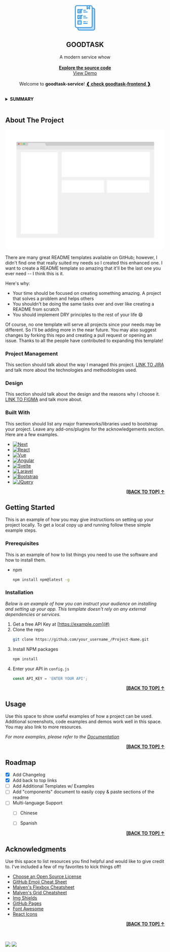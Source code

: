 <a name="readme-top" id="readme-top"></a>

<!-- PROJECT ICON -->
<br />
<div align="center">
  <p>
    <img src="images/logo.png" alt="Logo" width="80" height="80">
  </p>

  <h2 align="center"><b>GOODTASK</b></h2>

  <p align="center">
  A modern service whow 
    <br />
    <br />
    <a href="#"><strong>Explore the source code</strong></a>
    <br />
    <a href="#">View Demo</a>
    <br />
    <br />
    Welcome to <b>goodtask-service</b>!
    <a href="#"><u><strong>&#10096; check goodtask-frontend &#10097;</strong></u></a>
    <br />
    <br />
  </p>
</div>

<!-- TABLE OF CONTENTS -->
<details>
  <summary><b>SUMMARY</b></summary>
  <ol>
    <li>
      <a href="#about-the-project">About The Project</a>
      <ul>
        <li><a href="#project-management">Project Management</a></li>
        <li><a href="#design">Design</a></li>
        <li><a href="#built-with">Built With</a></li>
      </ul>
    </li>
    <li>
      <a href="#getting-started">Getting Started</a>
      <ul>
        <li><a href="#prerequisites">Prerequisites</a></li>
        <li><a href="#installation">Installation</a></li>
      </ul>
    </li>
    <li><a href="#usage">Usage</a></li>
    <li><a href="#roadmap">Roadmap</a></li>
    <li><a href="#acknowledgments">Acknowledgments</a></li>
  </ol>
</details>

<br />

<!-- ABOUT THE PROJECT -->
## About The Project

![Product Name Screen Shot][product-screenshot]

There are many great README templates available on GitHub; however, I didn't find one that really suited my needs so I created this enhanced one. I want to create a README template so amazing that it'll be the last one you ever need -- I think this is it.

Here's why:
* Your time should be focused on creating something amazing. A project that solves a problem and helps others
* You shouldn't be doing the same tasks over and over like creating a README from scratch
* You should implement DRY principles to the rest of your life :smile:

Of course, no one template will serve all projects since your needs may be different. So I'll be adding more in the near future. You may also suggest changes by forking this repo and creating a pull request or opening an issue. Thanks to all the people have contributed to expanding this template!


### Project Management

This section should talk about the way I managed this project.
[LINK TO JIRA](#)
and talk more about the technologies and methodologies used.


### Design

This section should talk about the design and the reasons why I choose it.
[LINK TO FIGMA](#)
and talk more about.


### Built With

This section should list any major frameworks/libraries used to bootstrap your project. Leave any add-ons/plugins for the acknowledgements section. Here are a few examples.

* [![Next][Next.js]][Next-url]
* [![React][React.js]][React-url]
* [![Vue][Vue.js]][Vue-url]
* [![Angular][Angular.io]][Angular-url]
* [![Svelte][Svelte.dev]][Svelte-url]
* [![Laravel][Laravel.com]][Laravel-url]
* [![Bootstrap][Bootstrap.com]][Bootstrap-url]
* [![JQuery][JQuery.com]][JQuery-url]

<p align="right"><a href="#readme-top"><b>[BACK TO TOP] &#8593;</b></a></p>

<!-- GETTING STARTED -->
## Getting Started

This is an example of how you may give instructions on setting up your project locally.
To get a local copy up and running follow these simple example steps.

### Prerequisites

This is an example of how to list things you need to use the software and how to install them.
* npm
  ```sh
  npm install npm@latest -g
  ```

### Installation

_Below is an example of how you can instruct your audience on installing and setting up your app. This template doesn't rely on any external dependencies or services._

1. Get a free API Key at [https://example.com](#)
2. Clone the repo
   ```sh
   git clone https://github.com/your_username_/Project-Name.git
   ```
3. Install NPM packages
   ```sh
   npm install
   ```
4. Enter your API in `config.js`
   ```js
   const API_KEY = 'ENTER YOUR API';
   ```

<p align="right"><a href="#readme-top"><b>[BACK TO TOP] &#8593;</b></a></p>

<!-- USAGE EXAMPLES -->
## Usage

Use this space to show useful examples of how a project can be used. Additional screenshots, code examples and demos work well in this space. You may also link to more resources.

_For more examples, please refer to the [Documentation](#)_

<p align="right"><a href="#readme-top"><b>[BACK TO TOP] &#8593;</b></a></p>

<!-- ROADMAP -->
## Roadmap

- [x] Add Changelog
- [x] Add back to top links
- [ ] Add Additional Templates w/ Examples
- [ ] Add "components" document to easily copy & paste sections of the readme
- [ ] Multi-language Support
    - [ ] Chinese
    - [ ] Spanish


<p align="right"><a href="#readme-top"><b>[BACK TO TOP] &#8593;</b></a></p>

<!-- ACKNOWLEDGMENTS -->
## Acknowledgments

Use this space to list resources you find helpful and would like to give credit to. I've included a few of my favorites to kick things off!

* [Choose an Open Source License](https://choosealicense.com)
* [GitHub Emoji Cheat Sheet](https://www.webpagefx.com/tools/emoji-cheat-sheet)
* [Malven's Flexbox Cheatsheet](https://flexbox.malven.co/)
* [Malven's Grid Cheatsheet](https://grid.malven.co/)
* [Img Shields](https://shields.io)
* [GitHub Pages](https://pages.github.com)
* [Font Awesome](https://fontawesome.com)
* [React Icons](https://react-icons.github.io/react-icons/search)

<p align="right"><a href="#readme-top"><b>[BACK TO TOP] &#8593;</b></a></p>
<br><br>
<div>
<a href="https://www.linkedin.com/in/chalestristian/"><img src="https://img.shields.io/badge/-LinkedIn-black.svg?style=for-the-badge&logo=linkedin&colorB=555"></a>
<a href="mailto:thales.cristianeugenio@gmail.com?subject=Contact From Github"><img src="https://img.shields.io/badge/GMAIL-lightgrey?style=for-the-badge&logo=GMAIL&colorB=555"></a>
</div>

<!-- MARKDOWN LINKS & IMAGES -->

[product-screenshot]: images/screenshot.png
[Next.js]: https://img.shields.io/badge/next.js-000000?style=for-the-badge&logo=nextdotjs&logoColor=white
[Next-url]: https://nextjs.org/
[React.js]: https://img.shields.io/badge/React-20232A?style=for-the-badge&logo=react&logoColor=61DAFB
[React-url]: https://reactjs.org/
[Vue.js]: https://img.shields.io/badge/Vue.js-35495E?style=for-the-badge&logo=vuedotjs&logoColor=4FC08D
[Vue-url]: https://vuejs.org/
[Angular.io]: https://img.shields.io/badge/Angular-DD0031?style=for-the-badge&logo=angular&logoColor=white
[Angular-url]: https://angular.io/
[Svelte.dev]: https://img.shields.io/badge/Svelte-4A4A55?style=for-the-badge&logo=svelte&logoColor=FF3E00
[Svelte-url]: https://svelte.dev/
[Laravel.com]: https://img.shields.io/badge/Laravel-FF2D20?style=for-the-badge&logo=laravel&logoColor=white
[Laravel-url]: https://laravel.com
[Bootstrap.com]: https://img.shields.io/badge/Bootstrap-563D7C?style=for-the-badge&logo=bootstrap&logoColor=white
[Bootstrap-url]: https://getbootstrap.com
[JQuery.com]: https://img.shields.io/badge/jQuery-0769AD?style=for-the-badge&logo=jquery&logoColor=white
[JQuery-url]: https://jquery.com